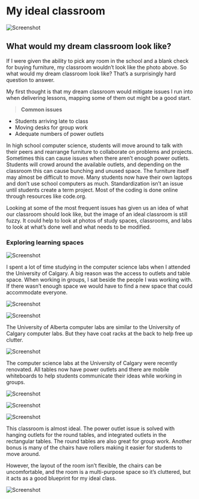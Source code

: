 # My ideal classroom

![Screenshot](https://github.com/xan-thangum/EDSE307/blob/main/generic%20glassroom.png)


## What would my dream classroom look like?
If I were given the ability to pick any room in the school and a blank check for buying furniture, my classroom wouldn’t look like the photo above. So what would my dream classroom look like? That’s a surprisingly hard question to answer. 

My first thought is that my dream classroom would mitigate issues I run into when delivering lessons, mapping some of them out might be a good start. 


  > **Common issues**

  * Students arriving late to class
  * Moving desks for group work
  * Adequate numbers of power outlets 


In high school computer science, students will move around to talk with their peers and rearrange furniture to collaborate on problems and projects. Sometimes this can cause issues when there aren’t enough power outlets. Students will crowd around the available outlets, and depending on the classroom this can cause bunching and unused space. The furniture itself may almost be difficult to move.  Many students now have their own laptops and don’t use school computers as much. Standardization isn’t an issue until students create a term project. Most of the coding is done online through resources like code.org.

Looking at some of the most frequent issues has given us an idea of what our classroom should look like, but the image of an ideal classroom is still fuzzy. It could help to look at photos of study spaces, classrooms, and labs to look at what’s done well and what needs to be modified. 


### Exploring learning spaces

![Screenshot](https://github.com/xan-thangum/EDSE307/blob/main/comp%20sci%20labs.jpg)

I spent a lot of time studying in the computer science labs when I attended the University of Calgary. A big reason was the access to outlets and table space. When working in groups, I sat beside the people I was working with. If there wasn’t enough space we would have to find a new space that could accommodate everyone.

![Screenshot](https://github.com/xan-thangum/EDSE307/blob/main/UofA%20labs%202.jpg)

![Screenshot](https://github.com/xan-thangum/EDSE307/blob/main/UofA%20labs.jpg)

 The University of Alberta computer labs are similar to the University of Calgary computer labs. But they have coat racks at the back to help free up clutter. 

![Screenshot](https://github.com/xan-thangum/EDSE307/blob/main/IMG_5361.jpg)

The computer science labs at the University of Calgary were recently renovated. All tables now have power outlets and there are mobile whiteboards to help students communicate their ideas while working in groups.

![Screenshot](https://github.com/xan-thangum/EDSE307/blob/main/basement%202.JPG)

![Screenshot](https://github.com/xan-thangum/EDSE307/blob/main/basement1.JPG) 

![Screenshot](https://github.com/xan-thangum/EDSE307/blob/main/basement%203.JPG)



This classroom is almost ideal. The power outlet issue is solved with hanging outlets for the round tables, and integrated outlets in the rectangular tables. The round tables are also great for group work. Another bonus is many of the chairs have rollers making it easier for students to move around. 

However, the layout of the room isn’t flexible, the chairs can be uncomfortable, and the room is a multi-purpose space so it’s cluttered, but it acts as a good blueprint for my ideal class. 


![Screenshot](https://github.com/xan-thangum/EDSE307/blob/main/open%20collab%20floor%20plan.png) 

